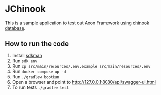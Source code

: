 # JChinook

This is a sample application to test out Axon Framework using [chinook database](https://github.com/lerocha/chinook-database).

## How to run the code

1. Install [sdkman](https://sdkman.io/)
2. Run `sdk env`
3. Run `cp src/main/resources/.env.example src/main/resources/.env`
4. Run `docker compose up -d`
5. Run `./gradlew bootRun`
6. Open a browser and point to http://127.0.0.1:8080/api/swagger-ui.html
7. To run tests `./gradlew test`